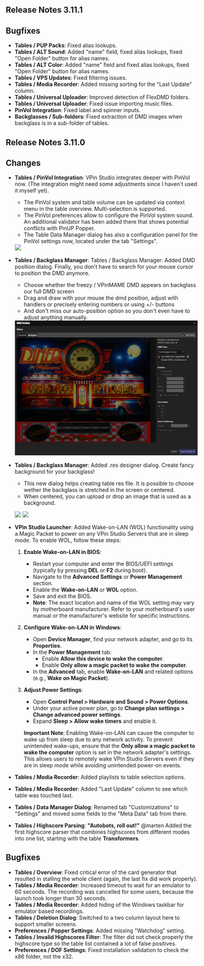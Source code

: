 ## Release Notes 3.11.1

## Bugfixes

- **Tables / PUP Packs**: Fixed alias lookups.
- **Tables / ALT Sound**: Added "name" field, fixed alias lookups, fixed "Open Folder" button for alias names.
- **Tables / ALT Color**: Added "name" field and fixed alias lookups, fixed "Open Folder" button for alias names.
- **Tables / VPS Updates**: Fixed filtering issues.
- **Tables / Media Recorder**: Added missing sorting for the "Last Update" column.
- **Tables / Universal Uploader**: Improved detection of FlexDMD folders.
- **Tables / Universal Uploader**: Fixed issue importing music files.
- **PinVol Integration**: Fixed label and spinner inputs.
- **Backglasses / Sub-folders**: Fixed extraction of DMD images when backglass is in a sub-folder of tables.

## Release Notes 3.11.0

## Changes
 
- **Tables / PinVol Integration**: VPin Studio integrates deeper with PinVol now. (The integration might need some adjustments since I haven't used it myself yet). 
  - The PinVol system and table volume can be updated via context menu in the table overview. Multi-selection is supported.
  - The PinVol preferences allow to configure the PinVol system sound. An additional validator has been added there that shows potential conflicts with PinUP Popper.
  - The Table Data Manager dialog has also a configuration panel for the PinVol settings now, located under the tab "Settings".  
  <img src="https://raw.githubusercontent.com/syd711/vpin-studio/main/documentation/tables/pinvol-dialog.png" width="350" />

- **Tables / Backglass Manager**: Tables / Backglass Manager: Added DMD position dialog. Finally, you don't have to search for your mouse cursor to position the DMD anymore.
  - Choose whether the freezy / VPinMAME DMD appears on backglass our full DMD screen
  - Drag and draw with your mouse the dmd position, adjust with handlers or precisely entering numbers or using +/- buttons
  - And don't miss our auto-position option so you don't even have to adjust anything manually.
   <img src="https://raw.githubusercontent.com/syd711/vpin-studio/main/documentation/tables/dmd-positioner.png" width="500" />

- **Tables / Backglass Manager**: Added .res designer dialog. Create fancy background for your backglass!
  - This new dialog helps creating table res file. It is possible to choose wether the backglass is stretched in the screen or centered.
  - When centered, you can upload or drop an image that is used as a background.
  
   <img src="https://raw.githubusercontent.com/syd711/vpin-studio/main/documentation/tables/res-editor.png" width="330" /> <img src="https://raw.githubusercontent.com/syd711/vpin-studio/main/documentation/tables/res-editor-frame.png" width="330" />

- **VPin Studio Launcher**: Added Wake-on-LAN (WOL) functionality using a Magic Packet to power on any VPin Studio Servers that are in sleep mode. To enable WOL, follow these steps:
  1. **Enable Wake-on-LAN in BIOS**:
     - Restart your computer and enter the BIOS/UEFI settings (typically by pressing **DEL** or **F2** during boot).
     - Navigate to the **Advanced Settings** or **Power Management** section.
     - Enable the **Wake-on-LAN** or **WOL** option.
     - Save and exit the BIOS.
     - **Note**: The exact location and name of the WOL setting may vary by motherboard manufacturer. Refer to your motherboard's user manual or the manufacturer's website for specific instructions.
  2. **Configure Wake-on-LAN in Windows**:
     - Open **Device Manager**, find your network adapter, and go to its **Properties**.
     - In the **Power Management** tab:
       - Enable **Allow this device to wake the computer**.
       - Enable **Only allow a magic packet to wake the computer**.
     - In the **Advanced** tab, enable **Wake-on-LAN** and related options (e.g., **Wake on Magic Packet**).
  3. **Adjust Power Settings**:
     - Open **Control Panel > Hardware and Sound > Power Options**.
     - Under your active power plan, go to **Change plan settings > Change advanced power settings**.
     - Expand **Sleep > Allow wake timers** and enable it.

     **Important Note**: Enabling Wake-on-LAN can cause the computer to wake up from sleep due to any network activity. To prevent unintended wake-ups, ensure that the **Only allow a magic packet to wake the computer** option is set in the network adapter's settings. This allows users to remotely wake VPin Studio Servers even if they are in sleep mode while avoiding unintended power-on events.


- **Tables / Media Recorder**: Added playlists to table selection options.
- **Tables / Media Recorder**: Added "Last Update" column to see which table was touched last.
- **Tables / Data Manager Dialog**: Renamed tab "Customizations" to "Settings" and moved some fields to the "Meta Data" tab from there.
- **Tables / Highscore Parsing**: **"Autobots, roll out!"** @marten Added the first highscore parser that combines highscores from different modes into one list, starting with the table **Transformers**.
 
## Bugfixes

- **Tables / Overview**: Fixed critical error of the card generator that resulted in stalling the whole client (again, the last fix did work properly).
- **Tables / Media Recorder**: Increased timeout to wait for an emulator to 60 seconds. The recording was cancelled for some users, because the launch took longer than 30 seconds. 
- **Tables / Media Recorder**: Added hiding of the Windows taskbar for emulator based recordings.
- **Tables / Deletion Dialog**: Switched to a two column layout here to support smaller screens.
- **Preferences / Popper Settings**: Added missing "Watchdog" setting.
- **Tables / Invalid Highscores Filter**: The filter did not check properly the highscore type so the table list contained a lot of false positives.
- **Preferences / DOF Settings**: Fixed installation validation to check the x86 folder, not the x32.